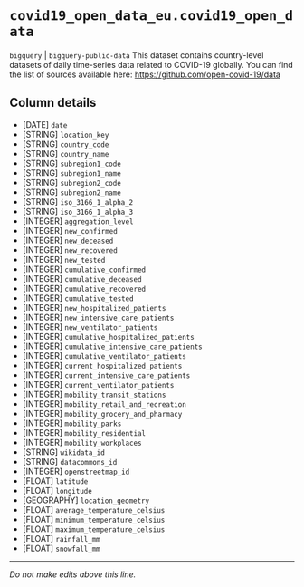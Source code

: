 # `covid19_open_data_eu.covid19_open_data`
`bigquery` | `bigquery-public-data`
This dataset contains country-level datasets of daily time-series data related to COVID-19 globally. You can find the list of sources available here: https://github.com/open-covid-19/data

## Column details
* [DATE]      `date`
* [STRING]    `location_key`
* [STRING]    `country_code`
* [STRING]    `country_name`
* [STRING]    `subregion1_code`
* [STRING]    `subregion1_name`
* [STRING]    `subregion2_code`
* [STRING]    `subregion2_name`
* [STRING]    `iso_3166_1_alpha_2`
* [STRING]    `iso_3166_1_alpha_3`
* [INTEGER]   `aggregation_level`
* [INTEGER]   `new_confirmed`
* [INTEGER]   `new_deceased`
* [INTEGER]   `new_recovered`
* [INTEGER]   `new_tested`
* [INTEGER]   `cumulative_confirmed`
* [INTEGER]   `cumulative_deceased`
* [INTEGER]   `cumulative_recovered`
* [INTEGER]   `cumulative_tested`
* [INTEGER]   `new_hospitalized_patients`
* [INTEGER]   `new_intensive_care_patients`
* [INTEGER]   `new_ventilator_patients`
* [INTEGER]   `cumulative_hospitalized_patients`
* [INTEGER]   `cumulative_intensive_care_patients`
* [INTEGER]   `cumulative_ventilator_patients`
* [INTEGER]   `current_hospitalized_patients`
* [INTEGER]   `current_intensive_care_patients`
* [INTEGER]   `current_ventilator_patients`
* [INTEGER]   `mobility_transit_stations`
* [INTEGER]   `mobility_retail_and_recreation`
* [INTEGER]   `mobility_grocery_and_pharmacy`
* [INTEGER]   `mobility_parks`
* [INTEGER]   `mobility_residential`
* [INTEGER]   `mobility_workplaces`
* [STRING]    `wikidata_id`
* [STRING]    `datacommons_id`
* [INTEGER]   `openstreetmap_id`
* [FLOAT]     `latitude`
* [FLOAT]     `longitude`
* [GEOGRAPHY] `location_geometry`
* [FLOAT]     `average_temperature_celsius`
* [FLOAT]     `minimum_temperature_celsius`
* [FLOAT]     `maximum_temperature_celsius`
* [FLOAT]     `rainfall_mm`
* [FLOAT]     `snowfall_mm`

-------------------------------------------------------------------------------
*Do not make edits above this line.*
